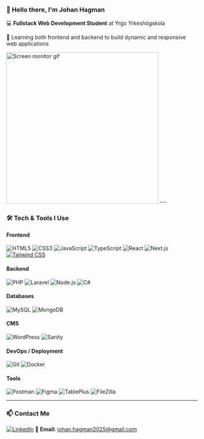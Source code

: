 ### 👋 Hello there, I'm Johan Hagman

💻 **Fullstack Web Development Student** at Yrgo Yrkeshögskola  

🚀 Learning both frontend and backend to build dynamic and responsive web applications

<img src="https://media.giphy.com/media/26tn33aiTi1jkl6H6/giphy.gif" width="400" alt="Screen monitor gif"/>
---

### 🛠 Tech & Tools I Use

#### **Frontend**
![HTML5](https://img.shields.io/badge/HTML5-E34F26?style=for-the-badge&logo=html5&logoColor=white)
![CSS3](https://img.shields.io/badge/CSS3-1572B6?style=for-the-badge&logo=css3&logoColor=white)
![JavaScript](https://img.shields.io/badge/JavaScript-F7DF1E?style=for-the-badge&logo=javascript&logoColor=black)
![TypeScript](https://img.shields.io/badge/TypeScript-3178C6?style=for-the-badge&logo=typescript&logoColor=white)
![React](https://img.shields.io/badge/React-20232A?style=for-the-badge&logo=react&logoColor=61DAFB)
![Next.js](https://img.shields.io/badge/Next.js-000000?style=for-the-badge&logo=next.js&logoColor=white)
[![Tailwind CSS](https://img.shields.io/badge/TailwindCSS-06B6D4?style=for-the-badge&logo=tailwindcss&logoColor=white)](https://tailwindcss.com)


#### **Backend**
![PHP](https://img.shields.io/badge/PHP-777BB4?style=for-the-badge&logo=php&logoColor=white)
![Laravel](https://img.shields.io/badge/Laravel-FF2D20?style=for-the-badge&logo=laravel&logoColor=white)
![Node.js](https://img.shields.io/badge/Node.js-43853D?style=for-the-badge&logo=node.js&logoColor=white)
![C#](https://img.shields.io/badge/C%23-239120?style=for-the-badge&logo=c-sharp&logoColor=white)

#### **Databases**
![MySQL](https://img.shields.io/badge/MySQL-4479A1?style=for-the-badge&logo=mysql&logoColor=white)
![MongoDB](https://img.shields.io/badge/MongoDB-47A248?style=for-the-badge&logo=mongodb&logoColor=white)


#### **CMS**
![WordPress](https://img.shields.io/badge/WordPress-21759B?style=for-the-badge&logo=wordpress&logoColor=white)
![Sanity](https://img.shields.io/badge/Sanity-EF3A5D?style=for-the-badge&logo=sanity&logoColor=white)

#### **DevOps / Deployment**
![Git](https://img.shields.io/badge/Git-F05032?style=for-the-badge&logo=git&logoColor=white)
![Docker](https://img.shields.io/badge/Docker-2496ED?style=for-the-badge&logo=docker&logoColor=white)

#### **Tools**
![Postman](https://img.shields.io/badge/Postman-FF6C37?style=for-the-badge&logo=postman&logoColor=white)
![Figma](https://img.shields.io/badge/Figma-F24E1E?style=for-the-badge&logo=figma&logoColor=white)
![TablePlus](https://img.shields.io/badge/TablePlus-FC6922?style=for-the-badge&logo=tableplus&logoColor=white)
![FileZilla](https://img.shields.io/badge/FileZilla-BF0000?style=for-the-badge&logo=filezilla&logoColor=white)


---

### 📫 **Contact Me**
[![LinkedIn](https://img.shields.io/badge/LinkedIn-blue?style=for-the-badge&logo=linkedin)](https://www.linkedin.com/in/johan-hagman-63528b25b/)
📧 **Email:** johan.hagman2025@gmail.com





